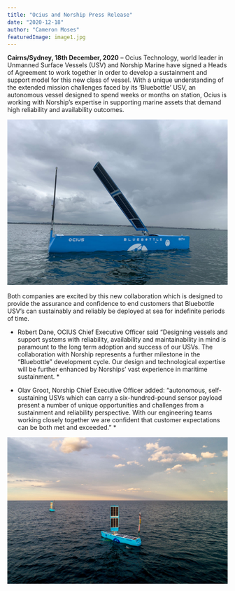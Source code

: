 ```yaml
---
title: "Ocius and Norship Press Release"
date: "2020-12-18"
author: "Cameron Moses"
featuredImage: image1.jpg
---
```


**Cairns/Sydney, 18th December, 2020** – Ocius Technology, world leader in Unmanned Surface Vessels (USV) and Norship Marine have signed a Heads of Agreement to work together in order to develop a sustainment and support model for this new class of vessel. With a unique understanding of the extended mission challenges faced by its ‘Bluebottle’ USV, an autonomous vessel designed to spend weeks or months on station, Ocius is working with Norship’s expertise in supporting marine assets that demand high reliability and availability outcomes.

![ocius bluebottle](image1.jpg)

Both companies are excited by this new collaboration which is designed to provide the assurance and confidence to end customers that Bluebottle USV’s can sustainably and reliably be deployed at sea for indefinite periods of time.

* Robert Dane, OCIUS Chief Executive Officer said “Designing vessels and support systems with reliability, availability and maintainability in mind is paramount to the long term adoption and success of our USVs. The collaboration with Norship represents a further milestone in the “Bluebottle” development cycle. Our design and technological expertise will be further enhanced by Norships’ vast experience in maritime sustainment. *

* Olav Groot, Norship Chief Executive Officer added: “autonomous, self-sustaining USVs which can carry a six-hundred-pound sensor payload present a number of unique opportunities and challenges from a sustainment and reliability perspective. With our engineering teams working closely together we are confident that customer expectations can be both met and exceeded.” *

![Bob and Bruce play follow the leader](image2.jpg)